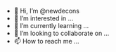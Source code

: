 - 👋 Hi, I’m @newdecons
- 👀 I’m interested in ...
- 🌱 I’m currently learning ...
- 💞️ I’m looking to collaborate on ...
- 📫 How to reach me ...

<!---
newdecons/newdecons is a ✨ special ✨ repository because its `README.md` (this file) appears on your GitHub profile.
You can click the Preview link to take a look at your changes.
--->
